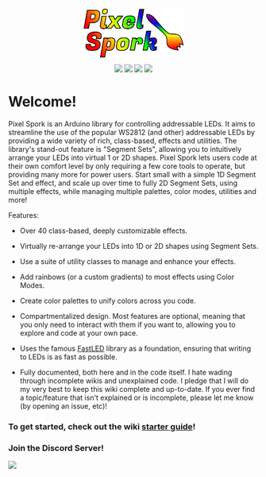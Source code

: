 <p align="center">
   <img align="center" width="40%" src = "https://github.com/AlbertGBarber/Pixel-Spork-Wiki-Images/blob/main/Logo/Logo%20Rainbow.png" alt="Pixel Spork Logo">
   <p align="center">
      <a href="https://github.com/AlbertGBarber/PixelSpork/wiki/"</a><img src="https://img.shields.io/badge/Wiki-blue?style=flat-square&logo=Wikipedia&labelColor=black"></a>
      <a href="https://discord.gg/xZHcvXqq"><img src="https://img.shields.io/badge/Discord-blue?style=flat-square&logo=discord&labelColor=black"></a>
      <a href="https://github.com/AlbertGBarber/PixelSpork/wiki/Overview"><img src="https://img.shields.io/badge/Starter%20Guide-blue?style=flat-square&logo=Github&labelColor=black"></a>
      <a href="https://github.com/AlbertGBarber/PixelSpork/blob/main/LICENSE"><img src="https://img.shields.io/github/license/AlbertGBarber/PixelSpork?color=blue&style=flat-square&labelColor=black"></a>
   </p>
</p>

# Welcome!

Pixel Spork is an Arduino library for controlling addressable LEDs. It aims to streamline the use of the popular WS2812 (and other) addressable LEDs by providing a wide variety of rich, class-based, effects and utilities. The library's stand-out feature is "Segment Sets", allowing you to intuitively arrange your LEDs into virtual 1 or 2D shapes. Pixel Spork lets users code at their own comfort level by only requiring a few core tools to operate, but providing many more for power users. Start small with a simple 1D Segment Set and effect, and scale up over time to fully 2D Segment Sets, using multiple effects, while managing multiple palettes, color modes, utilities and more!

Features:

* Over 40 class-based, deeply customizable effects.

* Virtually re-arrange your LEDs into 1D or 2D shapes using Segment Sets.

* Use a suite of utility classes to manage and enhance your effects.

* Add rainbows (or a custom gradients) to most effects using Color Modes.

* Create color palettes to unify colors across you code.

* Compartmentalized design. Most features are optional, meaning that you only need to interact with them if you want to, allowing you to explore and code at your own pace.

* Uses the famous [FastLED](https://github.com/FastLED/FastLED) library as a foundation, ensuring that writing to LEDs is as fast as possible.

* Fully documented, both here and in the code itself. I hate wading through incomplete wikis and unexplained code. I pledge that I will do my very best to keep this wiki complete and up-to-date. If you ever find a topic/feature that isn't explained or is incomplete, please let me know (by opening an issue, etc)!

### To get started, check out the wiki [starter guide](https://github.com/AlbertGBarber/PixelSpork/wiki/Overview)!

### Join the Discord Server!

<a href="https://discord.gg/xZHcvXqq"><img src="https://discordapp.com/api/guilds/1235341175175774361/widget.png?style=banner2" width="25%"></a>
